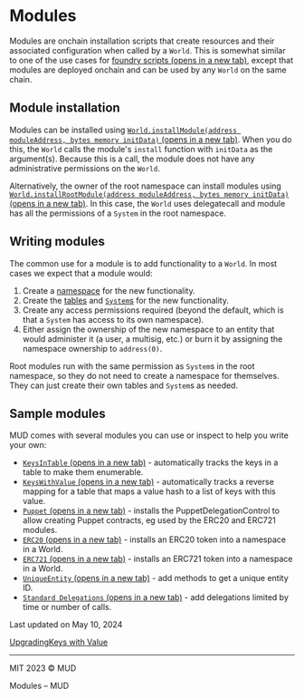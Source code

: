 
# Modules

Modules are onchain installation scripts that create resources and their associated configuration when called by a `World`. This is somewhat similar to one of the use cases for [foundry scripts (opens in a new tab)](https://book.getfoundry.sh/tutorials/solidity-scripting), except that modules are deployed onchain and can be used by any `World` on the same chain.

## Module installation[](#module-installation)

Modules can be installed using [`World.installModule(address moduleAddress, bytes memory initData)` (opens in a new tab)](https://github.com/latticexyz/mud/blob/main/packages/world/src/modules/init/implementations/ModuleInstallationSystem.sol#L17-L37). When you do this, the `World` calls the module's `install` function with `initData` as the argument(s). Because this is a call, the module does not have any administrative permissions on the `World`.

Alternatively, the owner of the root namespace can install modules using [`World.installRootModule(address moduleAddress, bytes memory initData)` (opens in a new tab)](https://github.com/latticexyz/mud/blob/main/packages/world/src/World.sol#L90-L119). In this case, the `World` uses delegatecall and module has all the permissions of a `System` in the root namespace.

## Writing modules[](#writing-modules)

The common use for a module is to add functionality to a `World`. In most cases we expect that a module would:

1. Create a [namespace](/world/namespaces-access-control) for the new functionality.
2. Create the [tables](/world/tables) and [`System`s](/world/systems) for the new functionality.
3. Create any access permissions required (beyond the default, which is that a `System` has access to its own namespace).
4. Either assign the ownership of the new namespace to an entity that would administer it (a user, a multisig, etc.) or burn it by assigning the namespace ownership to `address(0)`.

Root modules run with the same permission as `System`s in the root namespace, so they do not need to create a namespace for themselves. They can just create their own tables and `System`s as needed.

## Sample modules[](#sample-modules)

MUD comes with several modules you can use or inspect to help you write your own:

- [`KeysInTable` (opens in a new tab)](https://github.com/latticexyz/mud/tree/main/packages/world-modules/src/modules/keysintable) - automatically tracks the keys in a table to make them enumerable.
- [`KeysWithValue` (opens in a new tab)](https://github.com/latticexyz/mud/tree/main/packages/world-modules/src/modules/keyswithvalue) - automatically tracks a reverse mapping for a table that maps a value hash to a list of keys with this value.
- [`Puppet` (opens in a new tab)](https://github.com/latticexyz/mud/tree/main/packages/world-modules/src/modules/puppet) - installs the PuppetDelegationControl to allow creating Puppet contracts, eg used by the ERC20 and ERC721 modules.
- [`ERC20` (opens in a new tab)](https://github.com/latticexyz/mud/tree/main/packages/world-modules/src/modules/erc20-puppet) - installs an ERC20 token into a namespace in a World.
- [`ERC721` (opens in a new tab)](https://github.com/latticexyz/mud/tree/main/packages/world-modules/src/modules/erc721-puppet) - installs an ERC721 token into a namespace in a World.
- [`UniqueEntity` (opens in a new tab)](https://github.com/latticexyz/mud/tree/main/packages/world-modules/src/modules/uniqueentity) - add methods to get a unique entity ID.
- [`Standard Delegations` (opens in a new tab)](https://github.com/latticexyz/mud/tree/main/packages/world-modules/src/modules/std-delegations) - add delegations limited by time or number of calls.

Last updated on May 10, 2024

[Upgrading](/world/upgrades "Upgrading")[Keys with Value](/world/modules/keyswithvalue "Keys with Value")

---

MIT 2023 © MUD

Modules – MUD